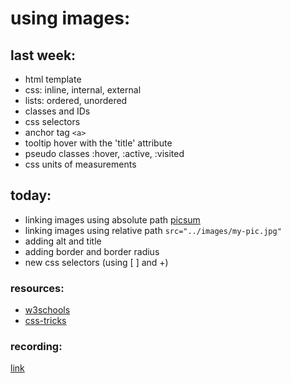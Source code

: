 # using images:

## last week:

- html template 
- css: inline, internal, external
- lists: ordered, unordered
- classes and IDs
- css selectors
- anchor tag `<a>`
- tooltip hover with the 'title' attribute
- pseudo classes :hover, :active, :visited
- css units of measurements

## today:

- linking images using absolute path [picsum](https://picsum.photos/)
- linking images using relative path `src="../images/my-pic.jpg"`
- adding alt and title
- adding border and border radius
- new css selectors (using [ ] and +)

### resources:
- [w3schools](https://www.w3schools.com/tags/tag_img.asp)
- [css-tricks](https://css-tricks.com/)

### recording:

[link](https://us02web.zoom.us/rec/share/gDxF6HvKO2ZF_mkbqWNvJKcVsryV0CgPOuRR7_-SsSj8ML2k4SOvFMnncOsBRjvZ.6n9rDuwdyPT4e0o9?startTime=1680506391000)